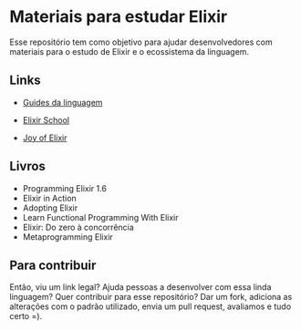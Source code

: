 # Materiais para estudar Elixir

Esse repositório tem como objetivo para ajudar desenvolvedores com materiais para o estudo de Elixir e o ecossistema da linguagem.

## Links

- [Guides da linguagem](https://elixir-lang.org/getting-started/introduction.html)

- [Elixir School](https://elixirschool.com/pt/)

- [Joy of Elixir](https://joyofelixir.com/)

## Livros
 - Programming Elixir 1.6
 - Elixir in Action
 - Adopting Elixir
 - Learn Functional Programming With Elixir
 - Elixir: Do zero à concorrência
 - Metaprogramming Elixir
 
## Para contribuir

Então, viu um link legal? Ajuda pessoas a desenvolver com essa linda linguagem? Quer contribuir para esse repositório? Dar um fork, adiciona as alterações com o padrão utilizado, envia um pull request, avaliamos e tudo certo =).
